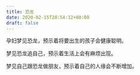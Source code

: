 ```yaml
---
title: 恐龙
date: 2020-02-15T20:54:12+08:00
draft: false
---
```


孕妇梦见恐龙，预示着将要出生的孩子会健康聪明。



梦见恐龙追自己，预示着生活上会有麻烦出现。



梦见自己跟恐龙做朋友，预示着自己的人缘会不断增加。

